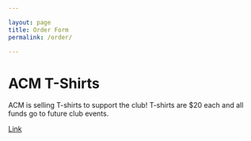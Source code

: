 ```yaml
---

layout: page
title: Order Form
permalink: /order/

---
```


# ACM T-Shirts

ACM is selling T-shirts to support the club! T-shirts are $20 each and all funds go to future club events. 

[Link][TS2023]


[TS2023]: https://forms.gle/t8QbVHCgiT3DfPsR6